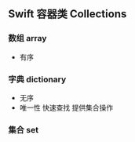 ## Swift 容器类 Collections

### 数组 array
* 有序

### 字典 dictionary
* 无序
* 唯一性
快速查找
提供集合操作

### 集合 set




